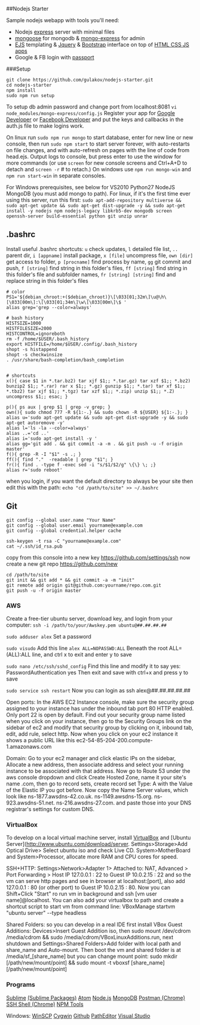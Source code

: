 ##Nodejs Starter

Sample nodejs webapp with tools you'll need:

- Nodejs [express](http://expressjs.com/4x/api.html) server with minimal files 
- [mongoose](http://mongoosejs.com/docs/guide.html) for mongodb & [mongo-express](https://github.com/andzdroid/mongo-express) for admin
- [EJS](https://github.com/mde/ejs) templating & [Jquery](https://learn.jquery.com/using-jquery-core/) & [Bootstrap](http://getbootstrap.com/components/) interface on top of [HTML CSS JS apps](https://developer.mozilla.org/en-US/docs/Web/Tutorials)
- Google & FB login with [passport](http://passportjs.org/docs/overview)


###Setup

```
git clone https://github.com/gulakov/nodejs-starter.git
cd nodejs-starter
npm install
sudo npm run setup
```
To setup db admin password and change port from localhost:8081 ```vi node_modules/mongo-express/config.js```
Register your app for [Google Developer](https://console.developers.google.com/project) or [Facebook Developer](https://developers.facebook.com/) and put the keys and callbacks in the auth.js file to make logins work.

On linux run ```sudo npm run mongo``` to start database, enter for new line or new console, then run ```sudo npm start``` to start server forever, with auto-restarts on file changes, and with auto-refresh on pages with the line of code from head.ejs. Output logs to console, but press enter to use the window for more commands (or use ```screen``` for new console screens and Ctrl+A+D to detach and ```screen -r``` # to retach.) On windows use ```npm run mongo-win``` and ```npm run start-win``` in separate consoles.

For Windows prerequisites, see below for VS2010  Python27 NodeJS MongoDB (you must add mongo to path). For linux, if it's the first time ever using this server, run this first:
```sudo apt-add-repository multiverse && sudo apt-get update && sudo apt-get dist-upgrade -y && sudo apt-get install -y nodejs npm nodejs-legacy libkrb5-dev mongodb screen openssh-server build-essential python git unzip unrar```


## .bashrc

Install useful .bashrc shortcuts: 
```u```  check updates, ```l``` detailed file list, ```..``` parent dir, ```i [appname]``` install package, ```x [file]``` uncompress file, ```own [dir]``` get access to folder, ```p [procname]``` find process by name, ```gg``` git commit and push,  ```f [string]``` find string in this folder's files, ```ff [string]``` find string in this folder's file and subfolder names, ```fr [string] [string]``` find and replace string in this folder's files

```
# color
PS1='${debian_chroot:+($debian_chroot)}\[\033[01;32m\]\u@\h\[\033[00m\]:\[\033[01;34m\]\w\[\033[00m\]\$ '
alias grep='grep --color=always'

# bash history
HISTSIZE=1000
HISTFILESIZE=2000
HISTCONTROL=ignoreboth
rm -f /home/$USER/.bash_history
export HISTFILE=/home/$USER/.config/.bash_history
shopt -s histappend
shopt -s checkwinsize
. /usr/share/bash-completion/bash_completion


# shortcuts
x(){ case $1 in *.tar.bz2) tar xjf $1;; *.tar.gz) tar xzf $1;; *.bz2) bunzip2 $1;; *.rar) rar x $1;; *.gz) gunzip $1;; *.tar) tar xf $1;; *.tbz2) tar xjf $1;; *.tgz) tar xzf $1;; *.zip) unzip $1;; *.Z) uncompress $1;; esac; }

p(){ ps aux | grep $1 | grep -v grep; }
own(){ sudo chmod 777 -R ${1:-.} && sudo chown -R ${USER} ${1:-.}; }
alias u='sudo apt-get update && sudo apt-get dist-upgrade -y && sudo apt-get autoremove -y'
alias l='ls -la --color=always'
alias ..='cd ..'
alias i='sudo apt-get install -y '
alias gg='git add . && git commit -a -m . && git push -u -f origin master'
f(){ grep -R -I "$1" -s .; }
ff(){ find "."  -readable | grep "$1"; }
fr(){ find . -type f -exec sed -i "s/$1/$2/g" \{\} \; ;}
alias r='sudo reboot'
```

when you login, if you want the default directory to always be your site then edit this with the path:
```echo "cd /path/to/site" >> ~/.bashrc```


## Git 

```
git config --global user.name "Your Name"
git config --global user.email yourname@example.com
git config --global credential.helper cache

ssh-keygen -t rsa -C "yourname@example.com"
cat ~/.ssh/id_rsa.pub
```
copy from this console into a new key https://github.com/settings/ssh
now create a new git repo https://github.com/new
```
cd /path/to/site
git init && git add * && git commit -a -m "init"
git remote add origin git@github.com:yourname/repo.com.git
git push -u -f origin master
```


### AWS

Create a free-tier ubuntu server, download key, and login from your computer:
```ssh -i /path/to/your/Awskey.pem ubuntu@##.##.##.##``` 


```sudo adduser alex```
Set a password

```sudo visudo```
Add this line
```alex ALL=NOPASSWD:ALL```
Beneath the root ALL=(ALL):ALL line, and ctrl x to exit and enter y to save

```sudo nano /etc/ssh/sshd_config```
Find this line and modify it to say yes:  PasswordAuthentication yes 
Then exit and save with ctrl+x and press y to save

```sudo service ssh restart```
Now you can login as ssh alex@##.##.##.##.##

Open ports:
In the AWS EC2 Instance console, make sure the security group assigned to your instance has under the inbound tab port 80 HTTP enabled. Only port 22 is open by default. Find out your security group name listed when you click on your instance, then go to the Security Groups link on the sidebar of ec2 and modify that security group by clicking on it, inbound tab, edit, add rule, select http. Now when you click on your ec2 instance it shows a public URL like this ec2-54-85-204-200.compute-1.amazonaws.com


Domain:
Go to your ec2 manager and click elastic IPs on the sidebar, Allocate a new address, then associate address and select your running instance to be associated with that address. Now go to Route 53 under the aws console dropdown and click Create Hosted Zone, name it your site's name .com, then go to record sets, create record set Type: A with the Value of the Elastic IP you got before. Now copy the Name Server values, which look like ns-1877.awsdns-42.co.uk. ns-1149.awsdns-15.org. ns-923.awsdns-51.net. ns-216.awsdns-27.com. and paste those into your DNS registrar's settings for custom DNS.


### VirtualBox 
To develop on a local virtual machine server, install [VirtualBox](https://www.virtualbox.org/wiki/Downloads) and [Ubuntu Server](http://www.ubuntu.com/download/server. Settings>Storage>Add Optical Drive> Select ubuntu iso and check Live CD. System>MotherBoard and System>Processor, allocate more RAM and CPU cores for speed. 

SSH+HTTP: Settings>Network>Adapter 1> Attached to: NAT, Advanced > Port Forwarding > Host IP 127.0.0.1 : 22 to Guest IP 10.0.2.15 : 22 and so the vm can serve http pages and see in browser at localhost:[port], also add  127.0.0.1 : 80 (or other port) to Guest IP 10.0.2.15 : 80. Now you can Shift+Click "Start" ro run vm in background and ssh [vm user name]@localhost. You can also add your virtualbox to path and create a shortcut script to start vm from command line:  VBoxManage startvm "ubuntu server" --type headless

Shared Folders: so you can develop in a real IDE   first install VBox Guest Additions: Devices>Insert Guest Addition iso, then sudo mount /dev/cdrom /media/cdrom && sudo /media/cdrom/VBoxLinuxAdditions.run, next shutdown and Settings>Shared Folders>Add folder with local path and share_name and Auto-mount. Then boot the vm and shared folder is at /media/sf_[share_name] but you can change mount point: sudo mkdir [/path/new/mount/point] && sudo mount -t vboxsf [share_name] [/path/new/mount/point] 


### Programs
[Sublime](http://www.sublimetext.com/3)
[(Sublime Packages)](https://packagecontrol.io/installation)
[Atom](https://atom.io/)
[Node.js](https://nodejs.org/download/)
[MongoDB](https://www.mongodb.org/downloads)
[Postman (Chrome)](https://chrome.google.com/webstore/detail/postman-rest-client/fdmmgilgnpjigdojojpjoooidkmcomcm)
[SSH Shell (Chrome)](https://chrome.google.com/webstore/detail/secure-shell/pnhechapfaindjhompbnflcldabbghjo?utm_source=chrome-app-launcher-info-dialog) [NPM Tools](https://github.com/sindresorhus/awesome-nodejs)

Windows:
[WinSCP](http://winscp.net/eng/download.php#download2)
[Cygwin](https://cygwin.com/setup-x86.exe)
[Github](https://github-windows.s3.amazonaws.com/GitHubSetup.exe)
[PathEditor](https://patheditor2.codeplex.com/)
[Visual Studio](https://www.visualstudio.com/products/visual-studio-community-vs)
